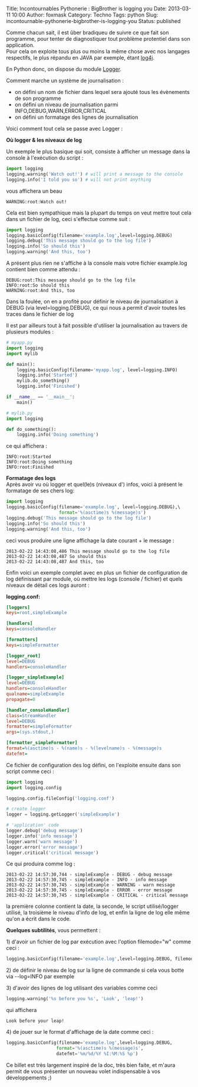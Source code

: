 Title: Incontournables Pythonerie : BigBrother is logging you
Date: 2013-03-11 10:00
Author: foxmask
Category: Techno
Tags: python
Slug: incontournable-pythonerie-bigbrother-is-logging-you
Status: published

Comme chacun sait, il est ûber bradiqueu de suivre ce que fait son
programme, pour tenter de diagnostiquer tout problème protentiel dans
son application.  
Pour cela on exploite tous plus ou moins la même chose avec nos
langages respectifs, le plus répandu en JAVA par exemple, étant
[log4j](http://logging.apache.org/log4j).

En Python donc, on dispose du module
[Logger](http://docs.python.org/2/library/logging.html "Documentation sur le module Logger").

Comment marche un système de journalisation :

-   on défini un nom de fichier dans lequel sera ajouté tous les
    évènements de son programme
-   on défini un niveau de journalisation parmi
    INFO,DEBUG,WARN,ERROR,CRITICAL
-   on défini un formatage des lignes de journalisation

Voici comment tout cela se passe avec Logger :

**Où logger & les niveaux de log**

Un exemple le plus basique qui soit, consiste à afficher un message dans
la console à l'exécution du script :

```python
import logging
logging.warning('Watch out!') # will print a message to the console
logging.info('I told you so') # will not print anything
```

vous affichera un beau

```shell
WARNING:root:Watch out!
```

Cela est bien sympathique mais la plupart du temps on veut mettre tout
cela dans un fichier de log, ceci s'effectue comme suit :

```python
import logging
logging.basicConfig(filename='example.log',level=logging.DEBUG)
logging.debug('This message should go to the log file')
logging.info('So should this')
logging.warning('And this, too')
```

A présent plus rien ne s'affiche à la console mais votre fichier
example.log contient bien comme attendu :

```log
DEBUG:root:This message should go to the log file
INFO:root:So should this
WARNING:root:And this, too
```

Dans la foulée, on en a profité pour définir le niveau de journalisation
à DEBUG (via level=logging.DEBUG), ce qui nous a permit d'avoir toutes
les traces dans le fichier de log

Il est par ailleurs tout à fait possible d'utiliser la journalisation au
travers de plusieurs modules :

```python
# myapp.py
import logging
import mylib

def main():
    logging.basicConfig(filename='myapp.log', level=logging.INFO)
    logging.info('Started')
    mylib.do_something()
    logging.info('Finished')

if __name__ == '__main__':
    main()
```

```python
# mylib.py
import logging

def do_something():
    logging.info('Doing something')
```

ce qui affichera :

```log
INFO:root:Started
INFO:root:Doing something
INFO:root:Finished
```

**Formatage des logs**  
Après avoir vu où logger et quel(le)s (niveaux d') infos, voici à
présent le formatage de ses chers log:

```python
import logging
logging.basicConfig(filename='example.log', level=logging.DEBUG),\ 
                    format='%(asctime)s %(message)s')
logging.debug('This message should go to the log file')
logging.info('So should this')
logging.warning('And this, too')
```

ceci vous produire une ligne affichage la date courant + le message :

```log
2013-02-22 14:43:08,486 This message should go to the log file
2013-02-22 14:43:08,487 So should this
2013-02-22 14:43:08,487 And this, too
```

Enfin voici un exemple complet avec en plus un fichier de configuration
de log définissant par module, où mettre les logs (console / fichier) et
quels niveaux de détail ces logs auront :

**logging.conf:**

```ini
[loggers]
keys=root,simpleExample

[handlers]
keys=consoleHandler

[formatters]
keys=simpleFormatter

[logger_root]
level=DEBUG
handlers=consoleHandler

[logger_simpleExample]
level=DEBUG
handlers=consoleHandler
qualname=simpleExample
propagate=0

[handler_consoleHandler]
class=StreamHandler
level=DEBUG
formatter=simpleFormatter
args=(sys.stdout,)

[formatter_simpleFormatter]
format=%(asctime)s - %(name)s - %(levelname)s - %(message)s
datefmt=
```

Ce fichier de configuration des log défini, on l'exploite ensuite dans
son script comme ceci :

```python
import logging
import logging.config

logging.config.fileConfig('logging.conf')

# create logger
logger = logging.getLogger('simpleExample')

# 'application' code
logger.debug('debug message')
logger.info('info message')
logger.warn('warn message')
logger.error('error message')
logger.critical('critical message')
```

Ce qui produira comme log :

```log
2013-02-22 14:57:30,744 - simpleExample - DEBUG - debug message
2013-02-22 14:57:30,745 - simpleExample - INFO - info message
2013-02-22 14:57:30,745 - simpleExample - WARNING - warn message
2013-02-22 14:57:30,745 - simpleExample - ERROR - error message
2013-02-22 14:57:30,745 - simpleExample - CRITICAL - critical message
```

la première colonne contient la date, la seconde, le script
utilisé/logger utilisé, la troisième le niveau d'info de log, et enfin
la ligne de log elle même qu'on a écrit dans le code.

**Quelques subtilités**, vous permettent :

1\) d'avoir un fichier de log par exécution avec l'option filemode="w"
comme ceci :

```python
logging.basicConfig(filename='example.log',level=logging.DEBUG, filemode="w")
```

2\) de définir le niveau de log sur la ligne de commande si cela vous
botte via --log=INFO par exemple

3\) d'avoir des lignes de log utilisant des variables comme ceci

```python
logging.warning('%s before you %s', 'Look', 'leap!')
```

qui affichera

```log
Look before your leap!
```

4\) de jouer sur le format d'affichage de la date comme ceci :

```python
logging.basicConfig(filename='example.log',level=logging.DEBUG,  
                   format='%(asctime)s %(message)s',  
                   datefmt='%m/%d/%Y %I:%M:%S %p')
```

Ce billet est très largement inspiré de la doc, très bien faite, et
m'aura permit de vous présenter un nouveau volet indispensable à vos
développements ;)


